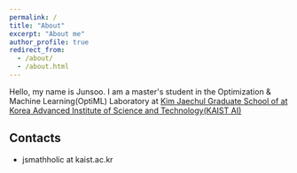 ```yaml
---
permalink: /
title: "About"
excerpt: "About me"
author_profile: true
redirect_from: 
  - /about/
  - /about.html
---
```


Hello, my name is Junsoo. I am a master's student in the Optimization & Machine Learning(OptiML) Laboratory at [Kim Jaechul Graduate School of at Korea Advanced Institute of Science and Technology(KAIST AI)](https://gsai.kaist.ac.kr)

## Contacts
- jsmathholic at kaist.ac.kr
